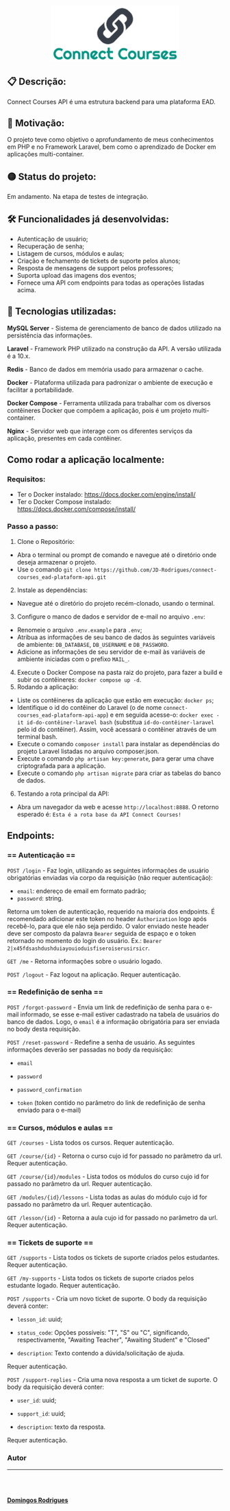 <p align="center">
  <img width=300 src="https://github.com/JD-Rodrigues/public-assets/blob/main/Logos/connect-courses-logo.png?raw=true" />
</p>

## 📋 Descrição:
<p>Connect Courses API é uma estrutura backend para uma plataforma EAD.</p>


## 🎯 Motivação:
O projeto teve como objetivo o aprofundamento de meus conhecimentos em PHP e no Framework Laravel, bem como o aprendizado de Docker em aplicações multi-container.

## 🟡 Status do projeto:
Em andamento. Na etapa de testes de integração.

## 🛠️ Funcionalidades já desenvolvidas:
- Autenticação de usuário;
- Recuperação de senha;
- Listagem de cursos, módulos e aulas;
- Criação e fechamento de tickets de suporte pelos alunos;
- Resposta de mensagens de support pelos professores;
- Suporta upload das imagens dos eventos;
- Fornece uma API com endpoints para todas as operações listadas acima.
  
## 🔭 Tecnologias utilizadas:
<b>MySQL Server</b> - Sistema de gerenciamento de banco de dados utilizado na persistência das informações.

<b>Laravel</b> - Framework PHP utilizado na construção da API. A versão utilizada é a 10.x.

<b>Redis</b> - Banco de dados em memória usado para armazenar o cache.

<b>Docker</b> - Plataforma utilizada para padronizar o ambiente de execução e facilitar a portabilidade.

<b>Docker Compose</b> - Ferramenta utilizada para trabalhar com os diversos contêineres Docker que compõem a aplicação, pois é um projeto multi-container.

<b>Nginx</b> - Servidor web que interage com os diferentes serviços da aplicação, presentes em cada contêiner.

## Como rodar a aplicação localmente:
### Requisitos:
- Ter o Docker instalado: https://docs.docker.com/engine/install/
- Ter o Docker Compose instalado: https://docs.docker.com/compose/install/


### Passo a passo:
1. Clone o Repositório:
- Abra o terminal ou prompt de comando e navegue até o diretório onde deseja armazenar o projeto.
- Use o comando `git clone https://github.com/JD-Rodrigues/connect-courses_ead-plataform-api.git`
2. Instale as dependências:
- Navegue até o diretório do projeto recém-clonado, usando o terminal.

3. Configure o manco de dados e servidor de e-mail no arquivo `.env`:
- Renomeie o arquivo `.env.example` para `.env`;
- Atribua as informações de seu banco de dados às seguintes variáveis de ambiente: `DB_DATABASE`, `DB_USERNAME` e `DB_PASSWORD`.
- Adicione as informações de seu servidor de e-mail às variáveis de ambiente iniciadas com o prefixo `MAIL_`.
4. Execute o Docker Compose na pasta raiz do projeto, para fazer a build e subir os contêineres: `docker compose up -d`.
5. Rodando a aplicação:
- Liste os contêineres da aplicação que estão em execução: `docker ps`;
- Identifique o id do contêiner do Laravel (o de nome `connect-courses_ead-plataform-api-app`) e em seguida acesse-o: `docker exec -it id-do-contêiner-laravel bash` (substitua `id-do-contêiner-laravel` pelo id do contêiner). Assim, você acessará o contêiner através de um terminal bash.
- Execute o comando `composer install` para instalar as dependências do projeto Laravel listadas no arquivo composer.json.
- Execute o comando `php artisan key:generate`, para gerar uma chave criptografada para a aplicação.
- Execute o comando `php artisan migrate` para criar as tabelas do banco de dados.
6. Testando a rota principal da API:
- Abra um navegador da web e acesse `http://localhost:8888`. O retorno esperado é: `Esta é a rota base da API Connect Courses!`


## Endpoints:
### == Autenticação ==
`POST /login` - Faz login, utilizando as seguintes informações de usuário obrigatórias enviadas via corpo da requisição (não requer autenticação):
- `email`: endereço de email em formato padrão;
- `password`: string.

Retorna um token de autenticação, requerido na maioria dos endpoints. É recomendado adicionar este token no header `Àuthorization` logo após recebê-lo, para que ele não seja perdido. O valor enviado neste header deve ser composto da palavra `Bearer` seguida de espaço e o token retornado no momento do login do usuário. Ex.: `Bearer 2|x45fdsashdushduiayouioduisfiseroiserusirsicr`.

`GET /me` - Retorna informações sobre o usuário logado.

`POST /logout` - Faz logout na aplicação. Requer autenticação.
### == Redefinição de senha ==

`POST /forgot-password` - Envia um link de redefinição de senha para o e-mail informado, se esse e-mail estiver cadastrado na tabela de usuários do banco de dados. Logo, o `email` é a informação obrigatória para ser enviada no body desta requisição.

`POST /reset-password` - Redefine a senha de usuário. As seguintes informações deverão ser passadas no body da requisição:

- `email`

- `password`

- `password_confirmation`

- `token` (token contido no parâmetro do link de redefinição de senha enviado para o e-mail)
### == Cursos, módulos e aulas ==
`GET /courses` - Lista todos os cursos. Requer autenticação.

`GET /course/{id}` - Retorna o curso cujo id for passado no parâmetro da url. Requer autenticação.

`GET /course/{id}/modules` - Lista todos os módulos do curso cujo id for passado no parâmetro da url. Requer autenticação.

`GET /modules/{id}/lessons` - Lista todas as aulas do módulo cujo id for passado no parâmetro da url. Requer autenticação.

`GET /lesson/{id}` - Retorna a aula cujo id for passado no parâmetro da url.  Requer autenticação.
### == Tickets de suporte ==

`GET /supports` - Lista todos os tickets de suporte criados pelos estudantes. Requer autenticação.

`GET /my-supports` - Lista todos os tickets de suporte criados pelos estudante logado. Requer autenticação.

`POST /supports` - Cria um novo ticket de suporte. O body da requisição deverá conter:

- `lesson_id`: uuid;

- `status_code`: Opções possíveis: "T", "S" ou "C", significando, respectivamente, "Awaiting Teacher", "Awaiting Student" e "Closed"

- `description`: Texto contendo a dúvida/solicitação de ajuda.

Requer autenticação.

`POST /support-replies` - Cria uma nova resposta a um ticket de suporte. O body da requisição deverá conter:
- `user_id`: uuid;

- `support_id`: uuid;

- `description`: texto da resposta.

Requer autenticação.

### Autor
---
 <br />

<a href="https://www.linkedin.com/in/domingos-rodrigues-dev/">
 <img style="border-radius: 50%;" src="https://avatars.githubusercontent.com/u/87840631?s=400&u=0e6c41155a125e5042cb3497fa1ff4f9be6625ab&v=4" width="100px;" alt=""/>
 <br />
 <p><b>Domingos Rodrigues</b></p>